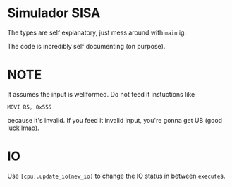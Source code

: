# Simulador SISA

The types are self explanatory, just mess around with `main` ig.

The code is incredibly self documenting (on purpose).

# NOTE
It assumes the input is wellformed. Do not feed it instuctions like

`MOVI R5, 0x555`

because it's invalid. If you feed it invalid input, you're gonna get UB (good luck lmao).

# IO
Use `[cpu].update_io(new_io)` to change the IO status in between `execute`s.
